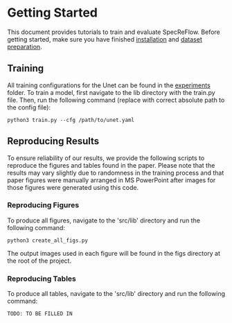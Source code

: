 # Getting Started

This document provides tutorials to train and evaluate SpecReFlow. Before getting started, make sure you have finished [installation](INSTALL.md) and [dataset preparation](DATA.md).

## Training

All training configurations for the Unet can be found in the [experiments](../experiments) folder. To train a model, first navigate to the lib directory with the train.py file. Then, run the following command (replace with correct absolute path to the config file):

```
python3 train.py --cfg /path/to/unet.yaml
```

## Reproducing Results

To ensure reliability of our results, we provide the following scripts to reproduce the figures and tables found in the paper. Please note that the results may vary slightly due to randomness in the training process and that paper figures were manually arranged in MS PowerPoint after images for those figures were generated using this code. 

### Reproducing Figures
To produce all figures, navigate to the 'src/lib' directory and run the following command:

```
python3 create_all_figs.py
```
The output images used in each figure will be found in the figs directory at the root of the project.

### Reproducing Tables
To produce all tables, navigate to the 'src/lib' directory and run the following command:

```
TODO: TO BE FILLED IN
```
